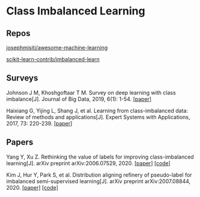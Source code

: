 # Class Imbalanced Learning

## Repos

[josephmisiti/awesome-machine-learning](https://github.com/josephmisiti/awesome-machine-learning)

[scikit-learn-contrib/imbalanced-learn](https://github.com/scikit-learn-contrib/imbalanced-learn)

## Surveys

Johnson J M, Khoshgoftaar T M. Survey on deep learning with class imbalance[J]. Journal of Big Data, 2019, 6(1): 1-54. [[paper]](https://link.springer.com/article/10.1186/s40537-019-0192-5)

Haixiang G, Yijing L, Shang J, et al. Learning from class-imbalanced data: Review of methods and applications[J]. Expert Systems with Applications, 2017, 73: 220-239. [[paper]](https://www.researchgate.net/profile/Yijing-Li-3/publication/311977198_Learning_from_class-imbalanced_data_Review_of_methods_and_applications/links/59c49a27458515548f21a0c2/Learning-from-class-imbalanced-data-Review-of-methods-and-applications.pdf)

## Papers

Yang Y, Xu Z. Rethinking the value of labels for improving class-imbalanced learning[J]. arXiv preprint arXiv:2006.07529, 2020. [[paper]](https://arxiv.org/abs/2006.07529) [[code]](https://github.com/YyzHarry/imbalanced-semi-self)

Kim J, Hur Y, Park S, et al. Distribution aligning refinery of pseudo-label for imbalanced semi-supervised learning[J]. arXiv preprint arXiv:2007.08844, 2020. [[paper]](https://arxiv.org/abs/2007.08844) [[code]](https://github.com/bbuing9/DARP)

